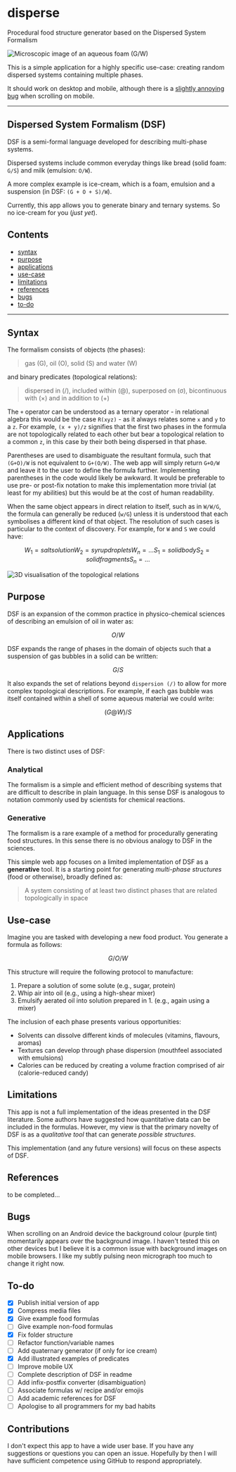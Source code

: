 # disperse

Procedural food structure generator based on the Dispersed System Formalism

![Microscopic image of an aqueous foam (G/W)](assets/foam.jpg "Micrograph of shaving foam by edibotopic")

This is a simple application for a highly specific use-case: creating random dispersed systems containing multiple phases.

It should work on desktop and mobile, although there is a [slightly annoying bug](#bugs) when scrolling on mobile.

---

## Dispersed System Formalism (DSF)

DSF is a semi-formal language developed for describing multi-phase systems.

Dispersed systems include common everyday things like bread (solid foam: `G/S`) and milk (emulsion: `O/W`).

A more complex example is ice-cream, which is a foam, emulsion and a suspension (in DSF: `(G + O + S)/W`).

Currently, this app allows you to generate binary and ternary systems. So no ice-cream for you (*just yet*).

## Contents

- [syntax](#syntax)
- [purpose](#purpose)
- [applications](#applications)
- [use-case](#use-case)
- [limitations](#limitations)
- [references](#references)
- [bugs](#bugs)
- [to-do](#to-do)

---

## Syntax

The formalism consists of objects (the phases):

> gas (G), oil (O), solid (S) and water (W)

and binary predicates (topological relations):

> dispersed in (/), included within (@), superposed on (σ), bicontinuous with (×) and in addition to (+)

The `+` operator can be understood as a ternary operator - in relational algebra this would be the case `R(xyz)` - as it always relates some `x` and `y` to a `z`.
For example, `(x + y)/z` signifies that the first two phases in the formula are not topologically related
to each other but bear a topological relation to a common `z`, in this case by their both being dispersed in
that phase.

Parentheses are used to disambiguate the resultant formula, such that `(G+O)/W` is not equivalent to `G+(O/W)`.
The web app will simply return `G+O/W` and leave it to the user to define the formula further. Implementing
parentheses in the code would likely be awkward. It would be preferable to use pre- or post-fix notation to
make this implementation more trivial (at least for my abilities) but this would be at the cost of human readability.

When the same object appears in direct relation to itself, such as in `W/W/G`, the formula can generally be reduced (`w/G`) unless
it is understood that each symbolises a different kind of that object. The resolution of such cases is particular to the context
of discovery. For example, for `W` and `S` we could have:

 ```math
 W_1 = salt solution
 W_2 = syrup droplets
 W_n = ...
 S_1 = solid body
 S_2 = solid fragments
 S_n = ...
 ```

![3D visualisation of the topological relations](assets/3d_dsf.png "Each operator expresses a binary topological relation between phases")

## Purpose

DSF is an expansion of the common practice in physico-chemical sciences of describing an emulsion of oil in water as:

```math
O/W
```

DSF expands the range of phases in the domain of objects such that a suspension of gas bubbles in a solid can be written:

```math
G/S
```

It also expands the set of relations beyond `dispersion (/)` to allow for more complex topological descriptions. For example, if each gas bubble
was itself contained within a shell of some aqueous material we could write:

```math
(G@W)/S
```

## Applications

There is two distinct uses of DSF:

### Analytical

The formalism is a simple and efficient method of describing systems that are difficult to describe in plain language. In this sense DSF is analogous to notation commonly used by scientists for chemical reactions.

### Generative

The formalism is a rare example of a method for procedurally generating food structures. In this sense there is no obvious analogy to DSF in the sciences.

This simple web app focuses on a limited implementation of DSF as a **generative** tool.
It is a starting point for generating *multi-phase structures* (food or otherwise), broadly defined as:

> A system consisting of at least two distinct phases that are related topologically in space

## Use-case

Imagine you are tasked with developing a new food product. You generate a formula as follows:

```math
G/O/W
```

This structure will require the following protocol to manufacture:

1. Prepare a solution of some solute (e.g., sugar, protein)
2. Whip air into oil (e.g., using a high-shear mixer)
3. Emulsify aerated oil into solution prepared in 1. (e.g., again using a mixer)

The inclusion of each phase presents various opportunities:

- Solvents can dissolve different kinds of molecules (vitamins, flavours, aromas)
- Textures can develop through phase dispersion (mouthfeel associated with emulsions)
- Calories can be reduced by creating a volume fraction comprised of air (calorie-reduced candy)

## Limitations

This app is not a full implementation of the ideas presented in the DSF literature. Some authors have suggested how quantitative data can be included in the formulas. However, my view is that the primary novelty of DSF is as a *qualitative tool* that can generate *possible structures*.

This implementation (and any future versions) will focus on these aspects of DSF.

## References

to be completed...

## Bugs

When scrolling on an Android device the background colour (purple tint) momentarily appears over the background image. I haven't tested this on other devices but I believe it is a common issue with background images on mobile browsers. I like my subtly pulsing neon micrograph too much to change it right now.

## To-do

- [x] Publish initial version of app
- [x] Compress media files
- [x] Give example food formulas
- [ ] Give example non-food formulas
- [x] Fix folder structure
- [ ] Refactor function/variable names
- [ ] Add quaternary generator (if only for ice cream)
- [x] Add illustrated examples of predicates
- [ ] Improve mobile UX
- [ ] Complete description of DSF in readme
- [ ] Add infix-postfix converter (disambiguation)
- [ ] Associate formulas w/ recipe and/or emojis
- [ ] Add academic references for DSF
- [ ] Apologise to all programmers for my bad habits

## Contributions

I don't expect this app to have a wide user base. If you have any suggestions or questions you can open an issue.
Hopefully by then I will have sufficient competence using GitHub to respond appropriately.
